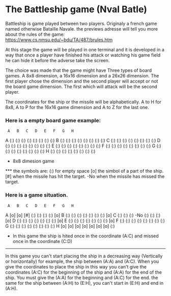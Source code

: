 # The Battleship game (Nval Batle)

Battleship is game played between two players. Originaly a french game named otherwise Bataille Navale.
the previews adresse will tell you more about the rules of the game: https://www.cs.nmsu.edu/~bdu/TA/487/brules.htm

At this stage the game will be played in one terminal and it is developed in a way that once a player have finished his attack or watching his game field he can hide it before the adverse take the screen.

The choice was made that the game might have Three types of board games. A 8x8 dimension, a 16x16 dimension and a 26x26 dimension. The first player chose the dimension and the second player will accept or not the board game dimension. The first which will attack will be the second player.

The coordinates for the ship or the missile will be alphabetically. A to H for 8x8, A to P for the 16x16 game dimension and A to Z for the last one.

### Here is a empty board game example:

     A   B   C   D   E   F   G   H
  A (:) (:) (:) (:) (:) (:) (:) (:)
  B (:) (:) (:) (:) (:) (:) (:) (:)
  C (:) (:) (:) (:) (:) (:) (:) (:)
  D (:) (:) (:) (:) (:) (:) (:) (:)
  E (:) (:) (:) (:) (:) (:) (:) (:)
  F (:) (:) (:) (:) (:) (:) (:) (:)
  G (:) (:) (:) (:) (:) (:) (:) (:)
  H (:) (:) (:) (:) (:) (:) (:) (:)

  * 8x8 dimesion game

*** the symbols are: (:) for empty space
                    [o] the simbol of a part of the ship.
                    [#] when the missile has hit the target.
                    -No when the missile has missed the target.

### Here is a game situation.

     A   B   C   D   E   F   G   H
  A [o] [o] [#] (:) (:) (:) (:) [o]
  B (:) (:) (:) (:) (:) (:) (:) [o]
  C (:) (:) (:) -No (:) (:) (:) [o]
  D (:) (:) (:) (:) (:) (:) (:) [o]
  E (:) (:) (:) (:) (:) (:) (:) [o]
  F (:) (:) (:) (:) (:) (:) (:) (:)
  G (:) (:) (:) (:) (:) (:) (:) (:)
  H [o] [o] [o] [o] [o] [o] [o] (:)

* In this game the ship is hited once in the coordinate (A:C) and missed once in the coordinate (C:D)

--------------------------------------------------------------------

In this game you can't start placing the ship in a decreasing way (Vertically or horizontally) for example, the ship between (A:A) and (A:C). When you give the coordinates to place the ship in this way you can't give the coordinates (A:C) for the beginning of the ship and (A:A) for the end of the ship. You must give the (A:A) for the beginning and (A:C) for the end. the same for the ship between (A:H) to (E:H), you can't start in (E:H) and end in (A:H).

